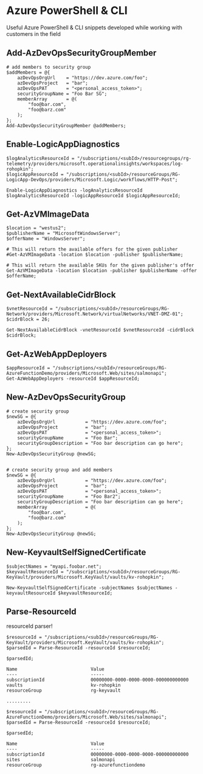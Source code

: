 # Azure PowerShell & CLI
Useful Azure PowerShell & CLI snippets developed while working with customers in the field

## Add-AzDevOpsSecurityGroupMember
    # add members to security group
    $addMembers = @{
        azDevOpsOrgUrl    = "https://dev.azure.com/foo";
        azDevOpsProject   = "bar";
        azDevOpsPAT       = "<personal_access_token>";
        securityGroupName = "Foo Bar SG";
        memberArray       = @(
            "foo@bar.com",
            "foo@barz.com"
        );
    };
    Add-AzDevOpsSecurityGroupMember @addMembers;

## Enable-LogicAppDiagnostics
    $logAnalyticsResourceId = "/subscriptions/<subId>/resourcegroups/rg-telemetry/providers/microsoft.operationalinsights/workspaces/log-rohopkin";
    $logicAppResourceId = "/subscriptions/<subId>/resourceGroups/RG-LogicApp-DevOps/providers/Microsoft.Logic/workflows/HTTP-Post";
    
    Enable-LogicAppDiagnostics -logAnalyticsResourceId $logAnalyticsResourceId -logicAppResourceId $logicAppResourceId;

## Get-AzVMImageData
    $location = "westus2";
    $publisherName = "MicrosoftWindowsServer";
    $offerName = "WindowsServer";
    
    # This will return the available offers for the given publisher
    #Get-AzVMImageData -location $location -publisher $publisherName;
    
    # This will return the available SKUs for the given publisher's offer
    Get-AzVMImageData -location $location -publisher $publisherName -offer $offerName;

## Get-NextAvailableCidrBlock
    $vnetResourceId = "/subscriptions/<subId>/resourceGroups/RG-Network/providers/Microsoft.Network/virtualNetworks/VNET-DMZ-01";
    $cidrBlock = 26;

    Get-NextAvailableCidrBlock -vnetResourceId $vnetResourceId -cidrBlock $cidrBlock;

## Get-AzWebAppDeployers
    $appResourceId = "/subscriptions/<subId>/resourceGroups/RG-AzureFunctionDemo/providers/Microsoft.Web/sites/salmonapi";
    Get-AzWebAppDeployers -resourceId $appResourceId;

## New-AzDevOpsSecurityGroup
    # create security group
    $newSG = @{
        azDevOpsOrgUrl           = "https://dev.azure.com/foo";
        azDevOpsProject          = "bar";
        azDevOpsPAT              = "<personal_access_token>";
        securityGroupName        = "Foo Bar";
        securityGroupDescription = "Foo bar description can go here";
    };
    New-AzDevOpsSecurityGroup @newSG;
    

    # create security group and add members
    $newSG = @{
        azDevOpsOrgUrl           = "https://dev.azure.com/foo";
        azDevOpsProject          = "bar";
        azDevOpsPAT              = "<personal_access_token>";
        securityGroupName        = "Foo Bar2";
        securityGroupDescription = "Foo bar description can go here";
        memberArray              = @(
            "foo@bar.com",
            "foo@barz.com"
        );
    };
    New-AzDevOpsSecurityGroup @newSG;

## New-KeyvaultSelfSignedCertificate
    $subjectNames = "myapi.foobar.net";
    $keyvaultResourceId = "/subscriptions/<subId>/resourceGroups/RG-KeyVault/providers/Microsoft.KeyVault/vaults/kv-rohopkin";

    New-KeyvaultSelfSignedCertificate -subjectNames $subjectNames -keyvaultResourceId $keyvaultResourceId;

## Parse-ResourceId
resourceId parser!

    $resourceId = "/subscriptions/<subId>/resourceGroups/RG-KeyVault/providers/Microsoft.KeyVault/vaults/kv-rohopkin";
    $parsedId = Parse-ResourceId -resourceId $resourceId;

    $parsedId;

    Name                           Value
    ----                           -----
    subscriptionId                 00000000-0000-0000-0000-000000000000
    vaults                         kv-rohopkin
    resourceGroup                  rg-keyvault

    .........

    $resourceId = "/subscriptions/<subId>/resourceGroups/RG-AzureFunctionDemo/providers/Microsoft.Web/sites/salmonapi";
    $parsedId = Parse-ResourceId -resourceId $resourceId;

    $parsedId;

    Name                           Value
    ----                           -----
    subscriptionId                 00000000-0000-0000-0000-000000000000
    sites                          salmonapi
    resourceGroup                  rg-azurefunctiondemo